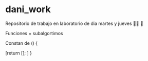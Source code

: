 # dani_work

Repositorio de trabajo en laboratorio de dia martes y jueves :technologist: :green_heart:



Funciones = subalgortimos 

Constan de <tipo> <nombre> (<parametros>) {

[return [<dato>]; ]
}
